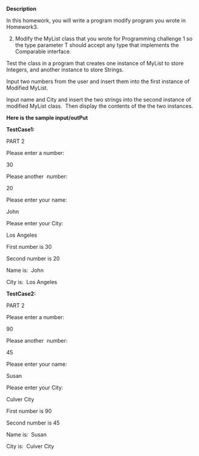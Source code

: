 **Description**

In this homework, you will write a program modify program you wrote in Homework3.

2. Modify the MyList class that you wrote for Programming challenge 1 so the type parameter T should accept any type that implements the Comparable interface.

Test the class in a program that creates one instance of MyList to store Integers, and another instance to store Strings.

Input two numbers from the user and insert them into the first instance of Modified MyList.

Input name and City and insert the two strings into the second instance of modified MyList class.  Then display the contents of the the two instances.

**Here is the sample input/outPut**

**TestCase1:**

PART 2

Please enter a number:

30

Please another  number:

20

Please enter your name:

John

Please enter your City:

Los Angeles

First number is 30

Second number is 20

Name is:  John

City is:  Los Angeles

**TestCase2:**

PART 2

Please enter a number:

90

Please another  number:

45

Please enter your name:

Susan

Please enter your City:

Culver City

First number is 90

Second number is 45

Name is:  Susan

City is:  Culver City
